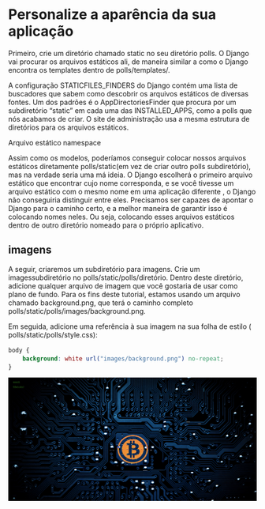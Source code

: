 # Personalize a aparência da sua aplicação

Primeiro, crie um diretório chamado static no seu diretório polls. O Django vai procurar os arquivos estáticos ali, de maneira similar a como o Django encontra os templates dentro de polls/templates/.

A configuração STATICFILES_FINDERS do Django contém uma lista de buscadores que sabem como descobrir os arquivos estáticos de diversas fontes. Um dos padrões é o AppDirectoriesFinder que procura por um subdiretório “static” em cada uma das INSTALLED_APPS, como a polls que nós acabamos de criar. O site de administração usa a mesma estrutura de diretórios para os arquivos estáticos.

Arquivo estático namespace

Assim como os modelos, poderíamos conseguir colocar nossos arquivos estáticos diretamente polls/static(em vez de criar outro polls subdiretório), mas na verdade seria uma má ideia. O Django escolherá o primeiro arquivo estático que encontrar cujo nome corresponda, e se você tivesse um arquivo estático com o mesmo nome em uma aplicação diferente , o Django não conseguiria distinguir entre eles. Precisamos ser capazes de apontar o Django para o caminho certo, e a melhor maneira de garantir isso é colocando nomes neles. Ou seja, colocando esses arquivos estáticos dentro de outro diretório nomeado para o próprio aplicativo.


## imagens

A seguir, criaremos um subdiretório para imagens. Crie um imagessubdiretório no polls/static/polls/diretório. Dentro deste diretório, adicione qualquer arquivo de imagem que você gostaria de usar como plano de fundo. Para os fins deste tutorial, estamos usando um arquivo chamado background.png, que terá o caminho completo polls/static/polls/images/background.png.

Em seguida, adicione uma referência à sua imagem na sua folha de estilo ( polls/static/polls/style.css):

```css
body {
    background: white url("images/background.png") no-repeat;
}
```

![alt text](image-2.png)
